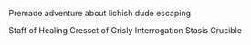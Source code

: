 Premade adventure about lichish dude escaping

Staff of Healing
Cresset of Grisly Interrogation
Stasis Crucible
